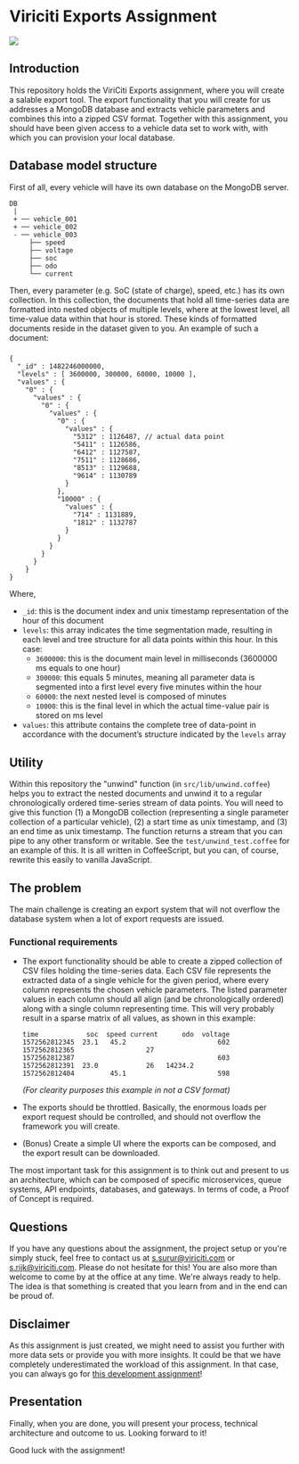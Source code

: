 # Viriciti Exports Assignment

![](https://imgs.xkcd.com/comics/data_pipeline.png)

## Introduction
This repository holds the ViriCiti Exports assignment, where you will create a salable export tool. The export functionality that you will create for us addresses a MongoDB database and extracts vehicle parameters and combines this into a zipped CSV format. Together with this assignment, you should have been given access to a vehicle data set to work with, with which you can provision your local database.

## Database model structure
First of all, every vehicle will have its own database on the MongoDB server.
```
DB
 |
 + ── vehicle_001
 + ── vehicle_002
 - ── vehicle_003
     ├── speed
     ├── voltage
     ├── soc
     ├── odo
     └── current
```
Then, every parameter (e.g. SoC (state of charge), speed, etc.) has its own collection. In this collection, the documents that hold all time-series data are formatted into nested objects of multiple levels, where at the lowest level, all time-value data within that hour is stored. These kinds of formatted documents reside in the dataset given to you. An example of such a document:
###
```
{
  "_id" : 1482246000000,
  "levels" : [ 3600000, 300000, 60000, 10000 ],
  "values" : {
    "0" : {
      "values" : {
        "0" : {
          "values" : {
            "0" : {
              "values" : {
                "5312" : 1126487, // actual data point
                "5411" : 1126586,
                "6412" : 1127587,
                "7511" : 1128686,
                "8513" : 1129688,
                "9614" : 1130789
              }
            },
            "10000" : {
              "values" : {
                "714" : 1131889,
                "1812" : 1132787
              }
            }
          }
        }
      }
    }
}
```
Where,
* `_id`: this is the document index and unix timestamp representation of the hour of this document
* `levels`: this array indicates the time segmentation made, resulting in each level and tree structure for all data points within this hour. In this case:
	* `3600000`: this is the document main level in milliseconds (3600000 ms equals to one hour)
	* `300000`:  this equals 5 minutes, meaning all parameter data is segmented into a first level every five minutes within the hour
	* `60000`:  the next nested level is composed of minutes
	* `10000`: this is the final level in which the actual time-value pair is stored on ms level
* `values`: this attribute contains the complete tree of data-point in accordance with the document’s structure indicated by the `levels` array

## Utility
Within this repository the "unwind" function (in `src/lib/unwind.coffee`) helps you to extract the nested documents and unwind it to a regular chronologically ordered time-series stream of data points. You will need to give this function (1) a MongoDB collection (representing a single parameter collection of a particular vehicle), (2) a start time as unix timestamp, and (3) an end time as unix timestamp. The function returns a stream that you can pipe to any other transform or writable. See the `test/unwind_test.coffee` for an example of this. It is all written in CoffeeScript, but you can, of course, rewrite this easily to vanilla JavaScript.

## The problem
The main challenge is creating an export system that will not overflow the database system when a lot of export requests are issued.

### Functional requirements
* The export functionality should be able to create a zipped collection of CSV files holding the time-series data. Each CSV file represents the extracted data of a single vehicle for the given period, where every column represents the chosen vehicle parameters. The listed parameter values in each column should all align (and be chronologically ordered) along with a single column representing time. This will very probably result in a sparse matrix of all values, as shown in this example:
  ```
  time            soc  speed current      odo  voltage
  1572562812345  23.1   45.2                       602
  1572562812365                  27                   
  1572562812387                                    603
  1572562812391  23.0            26   14234.2         
  1572562812404         45.1                       598
  ```
  _(For clearity purposes this example in not a CSV format)_

* The exports should be throttled. Basically, the enormous loads per export request should be controlled, and should not overflow the framework you will create.
* (Bonus) Create a simple UI where the exports can be composed, and the export result can be downloaded.

The most important task for this assignment is to think out and present to us an architecture, which can be composed of specific microservices, queue systems, API endpoints, databases, and gateways. In terms of code, a Proof of Concept is required.

## Questions
If you have any questions about the assignment, the project setup or you're simply stuck, feel free to contact us at <a href='mailto:s.surur@viriciti.com'>s.surur@viriciti.com</a> or <a href='mailto:s.rijk@viriciti.com'>s.rijk@viriciti.com</a>. Please do not hesitate for this! You are also more than welcome to come by at the office at any time. We're always ready to help. The idea is that something is created that you learn from and in the end can be proud of.

## Disclaimer
As this assignment is just created, we might need to assist you further with more data sets or provide you with more insights. It could be that we have completely underestimated the workload of this assignment. In that case, you can always go for [this development assignment](https://github.com/viriciti/nodejs-assignment)!

## Presentation
Finally, when you are done, you will present your process, technical architecture and outcome to us. Looking forward to it!

Good luck with the assignment!
